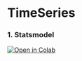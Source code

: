 # TimeSeries

### 1. Statsmodel

[![Open in Colab](https://colab.research.google.com/assets/colab-badge.svg)](https://colab.research.google.com/github/surajdwivedi0307/Churnprediction/blob/main/01-Sup-Learning-Capstone-Tree-Methods-SOLNs.ipynb)
